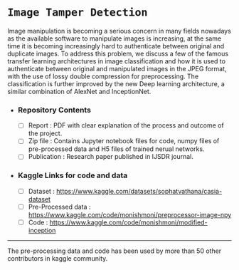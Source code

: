 # ```Image Tamper Detection```

  Image manipulation is becoming a serious concern in many fields nowadays as the available software to manipulate images is increasing, at the same time it is becoming increasingly hard to authenticate between original and duplicate images. To address this problem, we discuss a few of the famous transfer learning architectures in image classification and how it is used to authenticate between original and manipulated images in the JPEG format, with the use of lossy double compression for preprocessing. The classification is further improved by the new Deep learning architecture, a similar combination of AlexNet and InceptionNet.

- ### Repository Contents
  - [ ] Report : PDF with clear explanation of the process and outcome of the project.
  - [ ] Zip file : Contains Jupyter notebook files for code, numpy files of pre-processed data and H5 files of trained nerual networks.
  - [ ] Publication : Research paper published in IJSDR journal.

- ### Kaggle Links for code and data
  - [ ] Dataset : https://www.kaggle.com/datasets/sophatvathana/casia-dataset
  - [ ] Pre-Processed data : https://www.kaggle.com/code/monishmoni/preprocessor-image-npy
  - [ ] Code : https://www.kaggle.com/code/monishmoni/modified-inception

---

The pre-processing data and code has been used by more than 50 other contributors in kaggle community.
